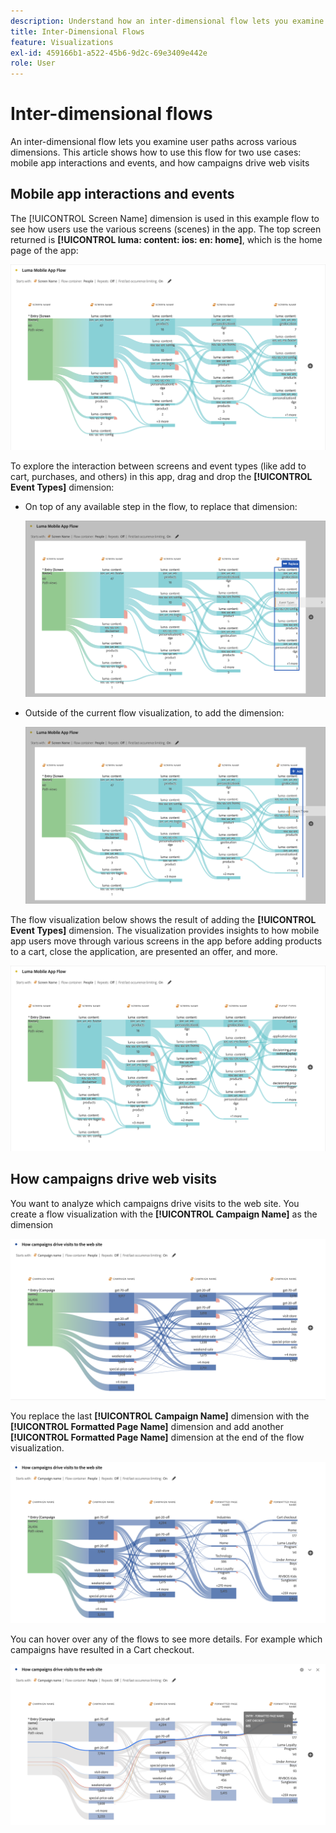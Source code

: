 ```yaml
---
description: Understand how an inter-dimensional flow lets you examine user paths across various dimensions.
title: Inter-Dimensional Flows
feature: Visualizations
exl-id: 459166b1-a522-45b6-9d2c-69e3409e442e
role: User
---
```

# Inter-dimensional flows

An inter-dimensional flow lets you examine user paths across various dimensions. This article shows how to use this flow for two use cases: mobile app interactions and events, and how campaigns drive web visits

<!--
A dimension label at the top of each Flow column makes using multiple dimensions in a flow visualization more intuitive:

![An intero-dimensional flow highlighting multiple dimensions including Product, Page, OS version, and Time Spent.](assets/flow.png)
-->

## Mobile app interactions and events

The [!UICONTROL Screen Name] dimension is used in this example flow to see how users use the various screens (scenes) in the app. The top screen returned is **[!UICONTROL luma: content: ios: en: home]**, which is the home page of the app:

![A flow showing the Item Added.](assets/flowapp.png)

To explore the interaction between screens and event types (like add to cart, purchases, and others) in this app, drag and drop the **[!UICONTROL Event Types]** dimension:

* On top of any available step in the flow, to replace that dimension:

  ![A flow showing the Page dimension dragged dragged to the multiple areas.](assets/flowapp-replace.png)

* Outside of the current flow visualization, to add the dimension:

  ![A flow showing the Page dimension dragged to the white space at the end.](assets/flowapp-add.png)

The flow visualization below shows the result of adding the **[!UICONTROL Event Types]** dimension. The visualization provides insights to how mobile app users move through various screens in the app before adding products to a cart, close the application, are presented an offer, and more.

![A fLow showing the Page dimension results at the top of the list.](assets/flowapp-result.png)

## How campaigns drive web visits

You want to analyze which campaigns drive visits to the web site. You create a flow visualization with the **[!UICONTROL Campaign Name]** as the dimension

![Flow web campaign name dimension](assets/flowweb.png)

You replace the last **[!UICONTROL Campaign Name]** dimension with the **[!UICONTROL Formatted Page Name]** dimension and add another **[!UICONTROL Formatted Page Name]** dimension at the end of the flow visualization.

![Flow web campaign name and web page dimension](assets/flowweb-replace.png)

You can hover over any of the flows to see more details. For example which campaigns have resulted in a Cart checkout.

![Flow web campaign name and web page dimension hover](assets/flowweb-hover.png)
